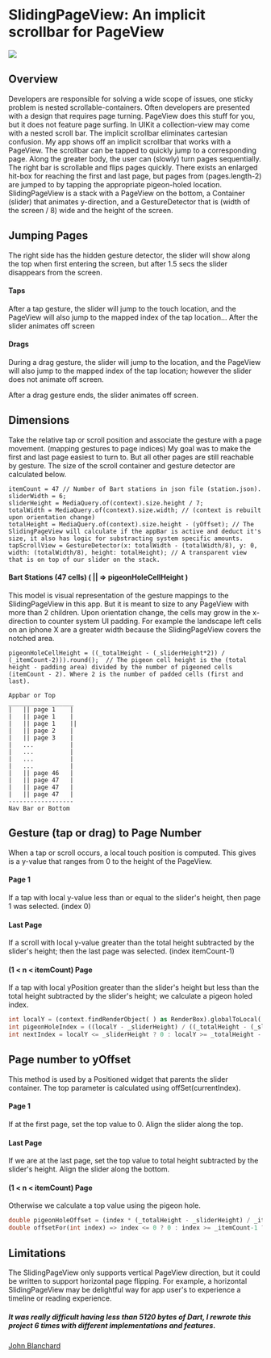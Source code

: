 # SlidingPageView: An implicit scrollbar for PageView
![](https://static.wixstatic.com/media/8e69fb_94f12bd5464341d19c1dad243819f7d8~mv2.gif)

## Overview
Developers are responsible for solving a wide scope of issues, one sticky problem is nested scrollable-containers. Often developers are presented with a design that requires page turning. 
PageView does this stuff for you, but it does not feature page surfing. In UIKit a collection-view may come with a nested scroll bar. The implicit scrollbar eliminates cartesian confusion. 
My app shows off an implicit scrollbar that works with a PageView. The scrollbar can be tapped to quickly jump to a corresponding page. Along the greater body, the user can (slowly) turn pages sequentially. The right bar is scrollable and flips pages quickly.
There exists an enlarged hit-box for reaching the first and last page, but pages from (pages.length-2) are jumped to by tapping the appropriate pigeon-holed location.
SlidingPageView is a stack with a PageView on the bottom, a Container (slider) that animates y-direction, and a GestureDetector that is (width of the screen / 8) wide and the height of the screen. 

## Jumping Pages
The right side has the hidden gesture detector, the slider will show along the top when first entering the screen, but after 1.5 secs the slider disappears from the screen.

#### Taps
After a tap gesture, the slider will jump to the touch location, and the PageView will also jump to the mapped index of the tap location... After the slider animates off screen

#### Drags
During a drag gesture, the slider will jump to the location, and the PageView will also jump to the mapped index of the tap location; however the slider does not animate off screen.

After a drag gesture ends, the slider animates off screen.

## Dimensions
Take the relative tap or scroll position and associate the gesture with a page movement. (mapping gestures to page indices)
My goal was to make the first and last page easiest to turn to. But all other pages are still reachable by gesture. 
The size of the scroll container and gesture detector are calculated below.
```
itemCount = 47 // Number of Bart stations in json file (station.json).
sliderWidth = 6;
sliderHeight = MediaQuery.of(context).size.height / 7;
totalWidth = MediaQuery.of(context).size.width; // (context is rebuilt upon orientation change)
totalHeight = MediaQuery.of(context).size.height - (yOffset); // The SlidingPageView will calculate if the appBar is active and deduct it's size, it also has logic for substracting system specific amounts.
tapScrollView = GestureDetector(x: totalWidth - (totalWidth/8), y: 0, width: (totalWidth/8), height: totalHeight); // A transparent view that is on top of our slider on the stack.
```

#### Bart Stations (47 cells)  ( || => pigeonHoleCellHeight )
This model is visual representation of the gesture mappings to the SlidingPageView in this app. But it is meant to size to any PageView with more than 2 children.
Upon orientation change, the cells may grow in the x-direction to counter system UI padding. For example the landscape left cells on an iphone X are a greater width because the SlidingPageView covers the notched area. 
```
pigeonHoleCellHeight = ((_totalHeight - (_sliderHeight*2)) / (_itemCount-2))).round();  // The pigeon cell height is the (total height - padding area) divided by the number of pigeoned cells (itemCount - 2). Where 2 is the number of padded cells (first and last).

Appbar or Top
__________________
|   || page 1    |
|   || page 1    |
|   || page 1    ||
|   || page 2    |
|   || page 3    |
|   ...          |
|   ...          |
|   ...          |
|   ...          |
|   || page 46   |          
|   || page 47   |
|   || page 47   |
|   || page 47   |
------------------
Nav Bar or Bottom
```

## Gesture (tap or drag) to Page Number
When a tap or scroll occurs, a local touch position is computed. This gives is a y-value that ranges from 0 to the height of the PageView.

#### Page 1
If a tap with local y-value less than or equal to the slider's height, then page 1 was selected. (index 0)

#### Last Page
If a scroll with local y-value greater than the total height subtracted by the slider's height; then the last page was selected. (index itemCount-1)

#### (1 < n < itemCount) Page
If a tap with local yPosition greater than the slider's height but less than the total height subtracted by the slider's height; we calculate a pigeon holed index.
```dart
int localY = (context.findRenderObject( ) as RenderBox).globalToLocal( position ).dy.round();
int pigeonHoleIndex = ((localY - _sliderHeight) / ((_totalHeight - (_sliderHeight*2)) / (_itemCount-2))).round();
int nextIndex = localY <= _sliderHeight ? 0 : localY >= _totalHeight - _sliderHeight ? _itemCount-1 :  pigeonHoleIndex;
```

## Page number to yOffset 
This method is used by a Positioned widget that parents the slider container. The top parameter is calculated using offSet(currentIndex).

#### Page 1
If at the first page, set the top value to 0. Align the slider along the top.

#### Last Page
If we are at the last page, set the top value to total height subtracted by the slider's height.  Align the slider along the bottom.

#### (1 < n < itemCount) Page
Otherwise we calculate a top value using the pigeon hole.
```dart
double pigeonHoleOffset = (index * (_totalHeight - _sliderHeight) / _itemCount);
double offsetFor(int index) => index <= 0 ? 0 : index >= _itemCount-1 ? _totalHeight-_sliderHeight : pigeonHoleOffset;
```

## Limitations
The SlidingPageView only supports vertical PageView direction, but it could be written to support horizontal page flipping.
For example, a horizontal SlidingPageView may be delightful way for app user's to experience a timeline or reading experience.

##### It was really difficult having less than 5120 bytes of Dart, I rewrote this project 6 times with different implementations and features.

[John Blanchard](https://jnblanchard.com)


